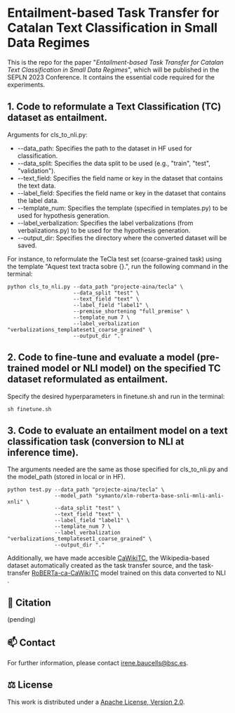 # Entailment-based Task Transfer for Catalan Text Classification in Small Data Regimes

This is the repo for the paper "*Entailment-based Task Transfer for Catalan Text Classification in Small Data Regimes*", which will be published in the SEPLN 2023 Conference. It contains the essential code required for the experiments.

## 1. Code to reformulate a Text Classification (TC) dataset as entailment. 

Arguments for cls_to_nli.py:

- --data_path: Specifies the path to the dataset in HF used for classification. 
- --data_split: Specifies the data split to be used (e.g., "train", "test", "validation").
- --text_field: Specifies the field name or key in the dataset that contains the text data.
- --label_field: Specifies the field name or key in the dataset that contains the label data.
- --template_num: Specifies the template (specified in templates.py) to be used for hypothesis generation.
- --label_verbalization: Specifies the label verbalizations (from verbalizations.py) to be used for the hypothesis generation.
- --output_dir: Specifies the directory where the converted dataset will be saved.

For instance, to reformulate the TeCla test set (coarse-grained task) using the template "Aquest text tracta sobre {}.", run the following command in the terminal:
```
python cls_to_nli.py --data_path "projecte-aina/tecla" \
                     --data_split "test" \
                     --text_field "text" \
                     --label_field "label1" \
                     --premise_shortening "full_premise" \
                     --template_num 7 \
                     --label_verbalization "verbalizations_templateset1_coarse_grained" \
                     --output_dir "."
```

## 2. Code to fine-tune and evaluate a model (pre-trained model or NLI model) on the specified TC dataset reformulated as entailment. 

Specify the desired hyperparameters in finetune.sh and run in the terminal:
```
sh finetune.sh
```

## 3. Code to evaluate an entailment model on a text classification task (conversion to NLI at inference time). 

The arguments needed are the same as those specified for cls_to_nli.py and the model_path (stored in local or in HF).
```
python test.py --data_path "projecte-aina/tecla" \
               --model_path "symanto/xlm-roberta-base-snli-mnli-anli-xnli" \
               --data_split "test" \
               --text_field "text" \
               --label_field "label1" \
               --template_num 7 \
               --label_verbalization "verbalizations_templateset1_coarse_grained" \
               --output_dir "."
```

Additionally, we have made accesible [CaWikiTC](https://huggingface.co/datasets/projecte-aina/CaWikiTC), the Wikipedia-based dataset automatically created as the task transfer source, and the task-transfer [RoBERTa-ca-CaWikiTC](https://huggingface.co/projecte-aina/roberta-base-ca-v2-cawikitc) model trained on this data converted to NLI .


## 📣 Citation
(pending)

## 📫 Contact

For further information, please contact <irene.baucells@bsc.es>.

## ⚖️ License

This work is distributed under a [Apache License, Version 2.0](https://www.apache.org/licenses/LICENSE-2.0).
